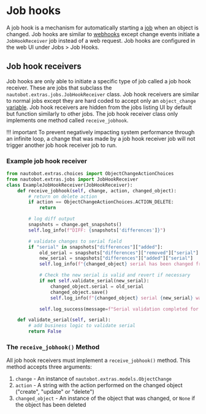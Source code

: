 # Job hooks

A job hook is a mechanism for automatically starting a [job](./jobs.md) when an object is changed. Job hooks are similar to [webhooks](../models/extras/webhook.md) except change events initiate a `JobHookReceiver` job instead of a web request. Job hooks are configured in the web UI under Jobs > Job Hooks.

## Job hook receivers

Job hooks are only able to initiate a specific type of job called a job hook receiver. These are jobs that subclass the `nautobot.extras.jobs.JobHookReceiver` class. Job hook receivers are similar to normal jobs except they are hard coded to accept only an `object_change` [variable](jobs.md#variables). Job hook receivers are hidden from the jobs listing UI by default but function similarly to other jobs. The job hook receiver class only implements one method called `receive_jobhook`.

!!! important
    To prevent negatively impacting system performance through an infinite loop, a change that was made by a job hook receiver job will not trigger another job hook receiver job to run.

### Example job hook receiver

```py
from nautobot.extras.choices import ObjectChangeActionChoices
from nautobot.extras.jobs import JobHookReceiver
class ExampleJobHookReceiver(JobHookReceiver):
    def receive_jobhook(self, change, action, changed_object):
        # return on delete action
        if action == ObjectChangeActionChoices.ACTION_DELETE:
            return

        # log diff output
        snapshots = change.get_snapshots()
        self.log_info(f"DIFF: {snapshots['differences']}")

        # validate changes to serial field
        if "serial" in snapshots["differences"]["added"]:
            old_serial = snapshots["differences"]["removed"]["serial"]
            new_serial = snapshots["differences"]["added"]["serial"]
            self.log_info(f"{changed_object} serial has been changed from {old_serial} to {new_serial}")

            # Check the new serial is valid and revert if necessary
            if not self.validate_serial(new_serial):
                changed_object.serial = old_serial
                changed_object.save()
                self.log_info(f"{changed_object} serial {new_serial} was not valid. Reverted to {old_serial}")

            self.log_success(message=f"Serial validation completed for {changed_object}")

    def validate_serial(self, serial):
        # add business logic to validate serial
        return False
```

### The `receive_jobhook()` Method

All job hook receivers must implement a `receive_jobhook()` method. This method accepts three arguments:

1. `change` - An instance of `nautobot.extras.models.ObjectChange`
2. `action` - A string with the action performed on the changed object ("create", "update" or "delete")
3. `changed_object` - An instance of the object that was changed, or `None` if the object has been deleted

